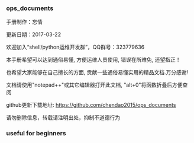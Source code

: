 ### ops_documents

手册制作：忘情

更新日期：2017-03-22

欢迎加入“shell/python运维开发群”，QQ群号：323779636

本手册希望可以达到通俗易懂, 方便运维人员使用, 错误在所难免, 还望指正！

也希望大家能够在自己擅长的方面, 贡献一些通俗易懂实用的精品文档.万分感谢!

文档请使用"notepad++"或其它编辑器打开此文档, "alt+0"将函数折叠后方便查阅

github更新下载地址: https://github.com/chendao2015/ops_documents

请勿删除信息，转载请注明出处，抑制不道德行为

### useful for beginners
